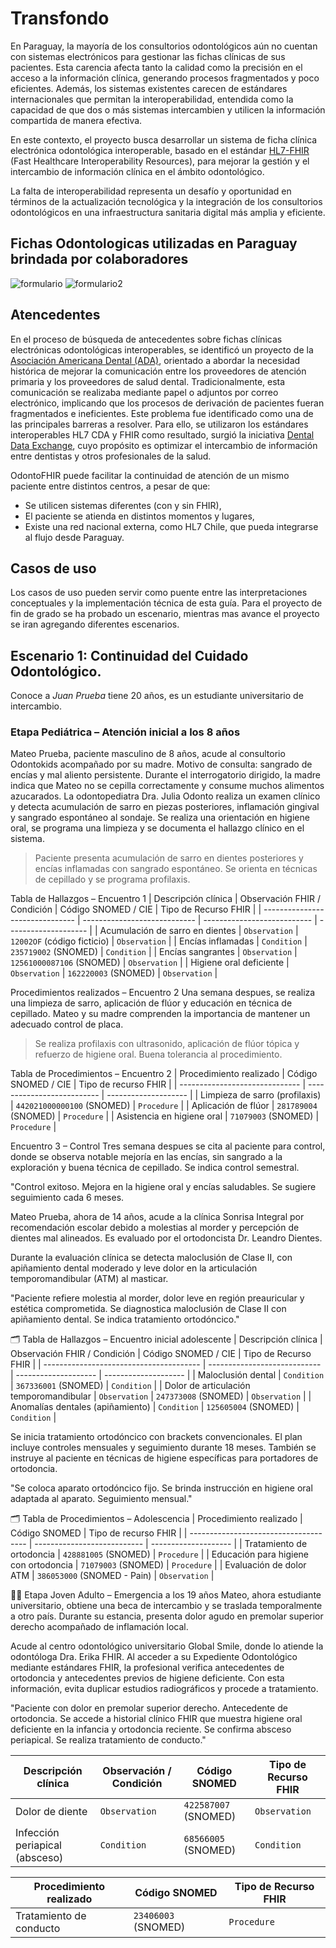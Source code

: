# Transfondo

En Paraguay, la mayoría de los consultorios odontológicos aún no cuentan con sistemas electrónicos para gestionar las fichas clínicas de sus pacientes.
Esta carencia afecta tanto la calidad como la precisión en el acceso a la información clínica, generando procesos fragmentados y poco eficientes. Además, los sistemas existentes carecen de estándares internacionales que permitan la interoperabilidad, entendida como la capacidad de que dos o más sistemas intercambien y utilicen la información compartida de manera efectiva.

En este contexto, el proyecto busca desarrollar un sistema de ficha clínica electrónica odontológica interoperable, basado en el estándar [HL7-FHIR](https://hl7.org/fhir/) (Fast Healthcare Interoperability Resources), para mejorar la gestión y el intercambio de información clínica en el ámbito odontológico. 

La falta de interoperabilidad representa un desafío y oportunidad en términos de la actualización tecnológica y la integración de los consultorios odontológicos en una infraestructura sanitaria digital más amplia y eficiente. 
## Fichas Odontologicas utilizadas en Paraguay brindada por colaboradores
![formulario](../imagenes/formulario.png)
![formulario2](../imagenes/formulario2.png)



## Atencedentes
En el proceso de búsqueda de antecedentes sobre fichas clínicas electrónicas odontológicas interoperables, se identificó un proyecto de la [Asociación Americana Dental (ADA)](https://www.ada.org/), orientado a abordar la necesidad histórica de mejorar la comunicación entre los proveedores de atención primaria y los proveedores de salud dental. Tradicionalmente, esta comunicación se realizaba mediante papel o adjuntos por correo electrónico, implicando que los procesos de derivación de pacientes fueran fragmentados e ineficientes. Este problema fue identificado como una de las principales barreras a resolver. Para ello, se utilizaron los estándares interoperables HL7 CDA y FHIR como resultado, surgió la iniciativa [Dental Data Exchange](https://build.fhir.org/ig/HL7/dental-data-exchange/index.html), cuyo propósito es optimizar el intercambio de información entre dentistas y otros profesionales de la salud.



OdontoFHIR puede facilitar la continuidad de atención de un mismo paciente entre distintos centros, a pesar de que:

- Se utilicen sistemas diferentes (con y sin FHIR),
- El paciente se atienda en distintos momentos y lugares,
- Existe una red nacional externa, como HL7 Chile, que pueda integrarse al flujo desde Paraguay.
## Casos de uso
Los casos de uso pueden servir como puente entre las interpretaciones conceptuales y la implementación técnica de esta guía. Para el proyecto de fin de grado se ha probado un escenario, mientras mas avance el proyecto se iran agregando diferentes escenarios.

## **Escenario 1:** Continuidad del Cuidado Odontológico.
Conoce a *Juan Prueba* tiene 20 años, es un estudiante universitario de intercambio.

### Etapa Pediátrica – Atención inicial a los 8 años
Mateo Prueba, paciente masculino de 8 años, acude al consultorio Odontokids acompañado por su madre. Motivo de consulta: sangrado de encías y mal aliento persistente. Durante el interrogatorio dirigido, la madre indica que Mateo no se cepilla correctamente y consume muchos alimentos azucarados.
La odontopediatra Dra. Julia Odonto realiza un examen clínico y detecta acumulación de sarro en piezas posteriores, inflamación gingival y sangrado espontáneo al sondaje. Se realiza una orientación en higiene oral, se programa una limpieza y se documenta el hallazgo clínico en el sistema.

> Paciente presenta acumulación de sarro en dientes posteriores y encías inflamadas con sangrado espontáneo. Se orienta en técnicas de cepillado y se programa profilaxis.

Tabla de Hallazgos – Encuentro 1
| Descripción clínica             | Observación FHIR / Condición | Código SNOMED / CIE         | Tipo de Recurso FHIR |
| ------------------------------- | ---------------------------- | --------------------------- | -------------------- |
| Acumulación de sarro en dientes | `Observation`                | `12002OF` (código ficticio) | `Observation`        |
| Encías inflamadas               | `Condition`                  | `235719002` (SNOMED)        | `Condition`          |
| Encías sangrantes               | `Observation`                | `12561000087106` (SNOMED)   | `Observation`        |
| Higiene oral deficiente         | `Observation`                | `162220003` (SNOMED)        | `Observation`        |

Procedimientos realizados – Encuentro 2
Una semana despues, se realiza una limpieza de sarro, aplicación de flúor y educación en técnica de cepillado. Mateo y su madre comprenden la importancia de mantener un adecuado control de placa.

> Se realiza profilaxis con ultrasonido, aplicación de flúor tópica y refuerzo de higiene oral. Buena tolerancia al procedimiento.

Tabla de Procedimientos – Encuentro 2
 | Procedimiento realizado        | Código SNOMED / CIE        | Tipo de recurso FHIR |
| ------------------------------ | -------------------------- | -------------------- |
| Limpieza de sarro (profilaxis) | `442021000000100` (SNOMED) | `Procedure`          |
| Aplicación de flúor            | `281789004` (SNOMED)       | `Procedure`          |
| Asistencia en higiene oral     | `71079003` (SNOMED)        | `Procedure`          |

Encuentro 3 – Control 
Tres semana despues se cita al paciente para control, donde se observa notable mejoría en las encías, sin sangrado a la exploración y buena técnica de cepillado. Se indica control semestral.

"Control exitoso. Mejora en la higiene oral y encías saludables. Se sugiere seguimiento cada 6 meses.

Mateo Prueba, ahora de 14 años, acude a la clínica Sonrisa Integral por recomendación escolar debido a molestias al morder y percepción de dientes mal alineados. Es evaluado por el ortodoncista Dr. Leandro Dientes.

Durante la evaluación clínica se detecta maloclusión de Clase II, con apiñamiento dental moderado y leve dolor en la articulación temporomandibular (ATM) al masticar.

"Paciente refiere molestia al morder, dolor leve en región preauricular y estética comprometida. Se diagnostica maloclusión de Clase II con apiñamiento dental. Se indica tratamiento ortodóncico."

🗂️ Tabla de Hallazgos – Encuentro inicial adolescente
| Descripción clínica                     | Observación FHIR / Condición | Código SNOMED / CIE  | Tipo de Recurso FHIR |
| --------------------------------------- | ---------------------------- | -------------------- | -------------------- |
| Maloclusión dental                      | `Condition`                  | `367336001` (SNOMED) | `Condition`          |
| Dolor de articulación temporomandibular | `Observation`                | `247373008` (SNOMED) | `Observation`        |
| Anomalías dentales (apiñamiento)        | `Condition`                  | `125605004` (SNOMED) | `Condition`          |

Se inicia tratamiento ortodóncico con brackets convencionales. El plan incluye controles mensuales y seguimiento durante 18 meses. También se instruye al paciente en técnicas de higiene específicas para portadores de ortodoncia.

"Se coloca aparato ortodóncico fijo. Se brinda instrucción en higiene oral adaptada al aparato. Seguimiento mensual."

🗂️ Tabla de Procedimientos – Adolescencia
| Procedimiento realizado               | Código SNOMED               | Tipo de recurso FHIR |
| ------------------------------------- | --------------------------- | -------------------- |
| Tratamiento de ortodoncia             | `428881005` (SNOMED)        | `Procedure`          |
| Educación para higiene con ortodoncia | `71079003` (SNOMED)         | `Procedure`          |
| Evaluación de dolor ATM               | `386053000` (SNOMED - Pain) | `Observation`        |

👨‍🎓 Etapa Joven Adulto – Emergencia a los 19 años
Mateo, ahora estudiante universitario, obtiene una beca de intercambio y se traslada temporalmente a otro país. Durante su estancia, presenta dolor agudo en premolar superior derecho acompañado de inflamación local.

Acude al centro odontológico universitario Global Smile, donde lo atiende la odontóloga Dra. Erika FHIR. Al acceder a su Expediente Odontológico mediante estándares FHIR, la profesional verifica antecedentes de ortodoncia y antecedentes previos de higiene deficiente. Con esta información, evita duplicar estudios radiográficos y procede a tratamiento.

"Paciente con dolor en premolar superior derecho. Antecedente de ortodoncia. Se accede a historial clínico FHIR que muestra higiene oral deficiente en la infancia y ortodoncia reciente. Se confirma absceso periapical. Se realiza tratamiento de conducto."

| Descripción clínica            | Observación / Condición | Código SNOMED        | Tipo de Recurso FHIR |
| ------------------------------ | ----------------------- | -------------------- | -------------------- |
| Dolor de diente                | `Observation`           | `422587007` (SNOMED) | `Observation`        |
| Infección periapical (absceso) | `Condition`             | `68566005` (SNOMED)  | `Condition`          |

| Procedimiento realizado | Código SNOMED       | Tipo de Recurso FHIR |
| ----------------------- | ------------------- | -------------------- |
| Tratamiento de conducto | `23406003` (SNOMED) | `Procedure`          |

